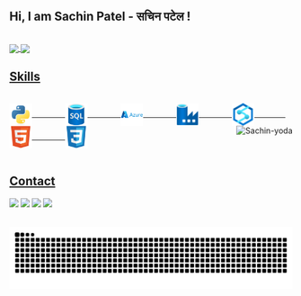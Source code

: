 ## Hi, I am Sachin Patel - सचिन पटेल ! 
</br>

 <div>
  <a href="https://github.com/sachinrkp">
   <img align="center" height="170" src="https://github-readme-stats.vercel.app/api/top-langs/?username=sachinrkp&layout=compact&langs_count=16&theme=dracula"/>
  <img align="center" src="https://github-readme-stats.vercel.app/api?username=sachinrkp&show_icons=true&theme=dracula&include_all_commits=true&count_private=true&hide=issues"/>
</div>
 
 ## Skills
<div style="display: inline_block"><br>
  <img height="40" align="center" alt="Sachin-Python" height="30" width="40" src="https://github.com/devicons/devicon/blob/master/icons/python/python-original.svg">
 &nbsp;&nbsp;&nbsp;&nbsp;&nbsp;&nbsp;&nbsp;&nbsp;&nbsp;&nbsp;&nbsp;&nbsp;&nbsp;
  <img height="40" align="center" alt="Sachin-SQL" height="30" width="40" src="https://github.com/devicons/devicon/blob/master/icons/azuresqldatabase/azuresqldatabase-original.svg">
 &nbsp;&nbsp;&nbsp;&nbsp;&nbsp;&nbsp;&nbsp;&nbsp;&nbsp;&nbsp;&nbsp;&nbsp;&nbsp;
  <img height="40" align="center" alt="Sachin-Azure" height="30" width="40" src="https://github.com/devicons/devicon/blob/master/icons/azure/azure-original-wordmark.svg">
 &nbsp;&nbsp;&nbsp;&nbsp;&nbsp;&nbsp;&nbsp;&nbsp;&nbsp;&nbsp;&nbsp;&nbsp;&nbsp;
  <img height="40" align="center" alt="Sachin-DataFactory" height="30" width="40" src="Data-Factory.svg">
  &nbsp;&nbsp;&nbsp;&nbsp;&nbsp;&nbsp;&nbsp;&nbsp;&nbsp;&nbsp;&nbsp;&nbsp;&nbsp;
  <img height="40" align="center" alt="Sachin-Synapse" height="30" width="40" src="Azure-Synapse-Analytics.svg">
 &nbsp;&nbsp;&nbsp;&nbsp;&nbsp;&nbsp;&nbsp;&nbsp;&nbsp;&nbsp;&nbsp;&nbsp;&nbsp;
  <img height="40" align="center" alt="Sachin-HTML" height="30" width="40" src="https://raw.githubusercontent.com/devicons/devicon/master/icons/html5/html5-original.svg">
 &nbsp;&nbsp;&nbsp;&nbsp;&nbsp;&nbsp;&nbsp;&nbsp;&nbsp;&nbsp;&nbsp;&nbsp;&nbsp;
  <img height="40" align="center" alt="Sachin-CSS" height="30" width="40" src="https://raw.githubusercontent.com/devicons/devicon/master/icons/css3/css3-original.svg">
  <img align="right" height="180em" alt="Sachin-yoda" src="https://media.giphy.com/media/l44Qqz6gO6JiVV3pu/giphy.gif">
</div>
  
</br>

## Contact 
<div> 
  <a href="https://www.linkedin.com/in/sachinrkp" target="_blank"><img src="https://img.shields.io/badge/-LinkedIn-%230077B5?style=for-the-badge&logo=linkedin&logoColor=white" target="_blank"></a> 
  <a href="https://twitter.com/SACHINrkp2" target="_blank"><img src="https://img.shields.io/twitter/follow/SACHINrkp2" target="_blank"></a>
  <a href="https://instagram.com/sachinrkp" target="_blank"><img src="https://img.shields.io/badge/-Instagram-%23E4405F?style=for-the-badge&logo=instagram&logoColor=white" target="_blank"></a>
  <a href = "mailto: sachinrkp07@gmail.com"><img src="https://img.shields.io/badge/-Gmail-%23333?style=for-the-badge&logo=gmail&logoColor=white" target="_blank"></a>
 </br>
</br>


 
  ![Snake animation](https://github.com/sachinrkp/sachinrkp/blob/output/github-contribution-grid-snake.svg)
 
</div>

<!--
**sachinrkp/sachinrkp** is a ✨ _special_ ✨ repository because its `README.md` (this file) appears on your GitHub profile.

Here are some ideas to get you started:

- 🔭 I’m currently working on ...
- 🌱 I’m currently learning ...
- 👯 I’m looking to collaborate on ...
- 🤔 I’m looking for help with ...
- 💬 Ask me about ...
- 📫 How to reach me: ...
- 😄 Pronouns: ...
- ⚡ Fun fact: ...
-->

